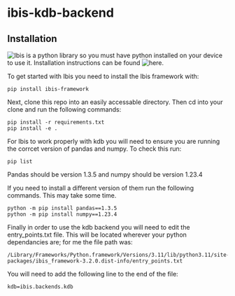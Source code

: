 # ibis-kdb-backend

## Installation

![Ibis](https://ibis-project.org/docs/3.2.0/) is a python library so you must have python installed on your device to use it. Installation instructions can be found ![here](https://www.python.org/downloads/).

To get started with Ibis you need to install the Ibis framework with:
```
pip install ibis-framework
```

Next, clone this repo into an easily accessable directory. Then cd into your clone and run the following commands:

```
pip install -r requirements.txt
pip install -e .
```
For Ibis to work properly with kdb you will need to ensure you are running the corrcet version of pandas and numpy. To check this run:
```
pip list
```
Pandas should be version 1.3.5 and numpy should be version 1.23.4

If you need to install a different version of them run the following commands. This may take some time.

```
python -m pip install pandas==1.3.5
python -m pip install numpy==1.23.4 
```
Finally in order to use the kdb backend you will need to edit the entry_points.txt file. This will be located wherever your python dependancies are; for me the file path was:
```
/Library/Frameworks/Python.framework/Versions/3.11/lib/python3.11/site-packages/ibis_framework-3.2.0.dist-info/entry_points.txt
```
You will need to add the following line to the end of the file:
```
kdb=ibis.backends.kdb
```
